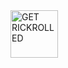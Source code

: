 <a target="_blank" href="discord.gg/HfNfDQnPb6" title="GET RICKROLLED!">
<img draggable="false" src="https://media1.giphy.com/media/g7GKcSzwQfugw/giphy.gif" height="76px" draggable="false" alt="GET RICKROLLED">
</a>
